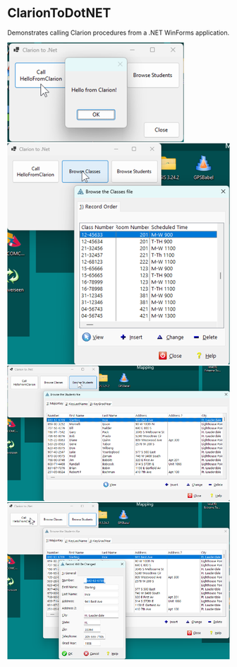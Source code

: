 # ClarionToDotNET
Demonstrates calling Clarion procedures from a .NET WinForms application.

<img src="https://github.com/donridley1972/ClarionToDotNET/blob/main/Screenshots/HelloFromClarion.png" width=400/>

<img src="https://github.com/donridley1972/ClarionToDotNET/blob/main/Screenshots/BrowseClasses.png" width=600/>

<img src="https://github.com/donridley1972/ClarionToDotNET/blob/main/Screenshots/BrowseStudents.png" width=600/>

<img src="https://github.com/donridley1972/ClarionToDotNET/blob/main/Screenshots/BrowseStudentsWithUpdate.png" width=600/>
